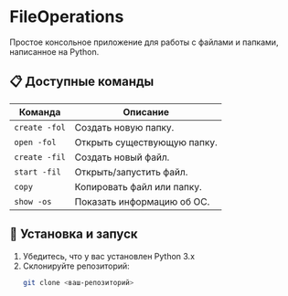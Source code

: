 # FileOperations

Простое консольное приложение для работы с файлами и папками, написанное на Python.

## 📋 Доступные команды

| Команда         | Описание                          |
|-----------------|-----------------------------------|
| `create -fol`   | Создать новую папку.              |
| `open -fol`     | Открыть существующую папку.       |
| `create -fil`   | Создать новый файл.               |
| `start -fil`    | Открыть/запустить файл.           |
| `copy`          | Копировать файл или папку.        |
| `show -os`      | Показать информацию об ОС.        |

## 🚀 Установка и запуск

1. Убедитесь, что у вас установлен Python 3.x
2. Склонируйте репозиторий:
   ```bash
   git clone <ваш-репозиторий>
